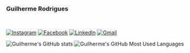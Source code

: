 ### Guilherme Rodrigues
</br>

[![Instagram](https://img.shields.io/badge/Instagram-E4405F?style=for-the-badge&logo=instagram&logoColor=white)](https://www.instagram.com/gui_.rod/)
[![Facebook](https://img.shields.io/badge/Facebook-1877F2?style=for-the-badge&logo=facebook&logoColor=white)](https://www.facebook.com/GuilhermeRdS19/)
[![LinkedIn](https://img.shields.io/badge/LinkedIn-0077B5?style=for-the-badge&logo=linkedin&logoColor=white)](https://www.linkedin.com/in/guilherme-rodrigues-b39a751a7/)
[![Gmail](https://img.shields.io/badge/Gmail-D14836?style=for-the-badge&logo=gmail&logoColor=white)](mailto:guilhermerds1921@gmail.com/)

![Guilherme's GitHub stats](https://github-readme-stats.vercel.app/api?username=Guilhermerds1921&show_icons=true&theme=dark)
![Guilherme's GitHub Most Used Languages](https://github-readme-stats.vercel.app/api/top-langs/?username=GuilhermeRds1921&layout=compact&theme=dark)
